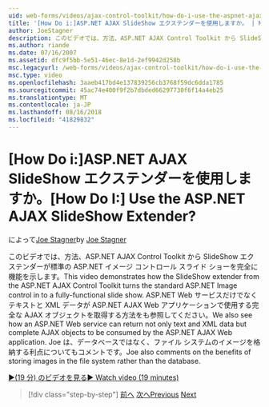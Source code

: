 ```yaml
---
uid: web-forms/videos/ajax-control-toolkit/how-do-i-use-the-aspnet-ajax-slideshow-extender
title: '[How Do i:]ASP.NET AJAX SlideShow エクステンダーを使用しますか。 | Microsoft Docs'
author: JoeStagner
description: このビデオでは、方法、ASP.NET AJAX Control Toolkit から SlideShow エクステンダーが標準の ASP.NET イメージ コントロール sl を完全に機能を紹介しています.
ms.author: riande
ms.date: 07/16/2007
ms.assetid: dfc9f5bb-5e51-46ec-8e1d-2ef9942d258b
msc.legacyurl: /web-forms/videos/ajax-control-toolkit/how-do-i-use-the-aspnet-ajax-slideshow-extender
msc.type: video
ms.openlocfilehash: 3aaeb417bd4e137839256cb3768f59dc6dda1785
ms.sourcegitcommit: 45ac74e400f9f2b7dbded66297730f6f14a4eb25
ms.translationtype: MT
ms.contentlocale: ja-JP
ms.lasthandoff: 08/16/2018
ms.locfileid: "41829832"
---
```

<a name="how-do-i-use-the-aspnet-ajax-slideshow-extender"></a><span data-ttu-id="76372-104">[How Do i:]ASP.NET AJAX SlideShow エクステンダーを使用しますか。</span><span class="sxs-lookup"><span data-stu-id="76372-104">[How Do I:] Use the ASP.NET AJAX SlideShow Extender?</span></span>
====================
<span data-ttu-id="76372-105">によって[Joe Stagner](https://github.com/JoeStagner)</span><span class="sxs-lookup"><span data-stu-id="76372-105">by [Joe Stagner](https://github.com/JoeStagner)</span></span>

<span data-ttu-id="76372-106">このビデオでは、方法、ASP.NET AJAX Control Toolkit から SlideShow エクステンダーが標準の ASP.NET イメージ コントロール スライド ショーを完全に機能を示します。</span><span class="sxs-lookup"><span data-stu-id="76372-106">This video demonstrates how the SlideShow extender from the ASP.NET AJAX Control Toolkit turns the standard ASP.NET Image control in to a fully-functional slide show.</span></span> <span data-ttu-id="76372-107">ASP.NET Web サービスだけでなくテキストと XML データが ASP.NET AJAX Web アプリケーションで使用する完全な AJAX オブジェクトを取得する方法をも参照してください。</span><span class="sxs-lookup"><span data-stu-id="76372-107">We also see how an ASP.NET Web service can return not only text and XML data but complete AJAX objects to be consumed by the ASP.NET AJAX Web application.</span></span> <span data-ttu-id="76372-108">Joe は、データベースではなく、ファイル システムのイメージを格納する利点についてもコメントです。</span><span class="sxs-lookup"><span data-stu-id="76372-108">Joe also comments on the benefits of storing images in the file system rather than the database.</span></span>

[<span data-ttu-id="76372-109">&#9654;(19 分) のビデオを見る</span><span class="sxs-lookup"><span data-stu-id="76372-109">&#9654; Watch video (19 minutes)</span></span>](https://channel9.msdn.com/Blogs/ASP-NET-Site-Videos/how-do-i-use-the-aspnet-ajax-slideshow-extender)

> [!div class="step-by-step"]
> <span data-ttu-id="76372-110">[前へ](how-do-i-use-the-aspnet-ajax-tabs-control.md)
> [次へ](how-do-i-use-the-aspnet-ajax-updatepanelanimation-extender.md)</span><span class="sxs-lookup"><span data-stu-id="76372-110">[Previous](how-do-i-use-the-aspnet-ajax-tabs-control.md)
[Next](how-do-i-use-the-aspnet-ajax-updatepanelanimation-extender.md)</span></span>
